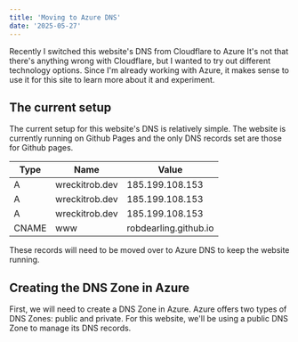 ```yaml
---
title: 'Moving to Azure DNS'
date: '2025-05-27'
---
```


Recently I switched this website's DNS from Cloudflare to Azure It's not that there's anything wrong with Cloudflare, but I wanted to try out different technology options. Since I'm already working with Azure, it makes sense to use it for this site to learn more about it and experiment.

## The current setup

The current setup for this website's DNS is relatively simple. The website is currently running on Github Pages and the only DNS records set are those for Github pages.

| Type     | Name              | Value                 |
| -------- | ----------------- | --------------------- |
| A        | wreckitrob.dev    | 185.199.108.153       |
| A        | wreckitrob.dev    | 185.199.108.153       |
| A        | wreckitrob.dev    | 185.199.108.153       |
| CNAME    | www               | robdearling.github.io |

These records will need to be moved over to Azure DNS to keep the website running.

## Creating the DNS Zone in Azure

First, we will need to create a DNS Zone in Azure. Azure offers two types of DNS Zones: public and private. For this website, we'll be using a public DNS Zone to manage its DNS records.
